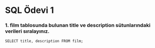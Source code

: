 # SQL Ödevi 1 

### 1. film tablosunda bulunan title ve description sütunlarındaki verileri sıralayınız.

``` 
SELECT title, description FROM film;

```

